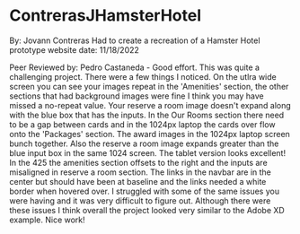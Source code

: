 # ContrerasJHamsterHotel
By: Jovann Contreras
Had to create a recreation of a Hamster Hotel prototype website
date: 11/18/2022

Peer Reviewed by: Pedro Castaneda - Good effort. This was quite a challenging project. There were a few things I noticed. On the utlra wide screen you can see your images repeat in the 'Amenities' section, the other sections that had background images were fine I think you may have missed a no-repeat value. Your reserve a room image doesn't expand along with the blue box that has the inputs. In the Our Rooms section there need to be a gap between cards and in the 1024px laptop the cards over flow onto the 'Packages' section. The award images in the 1024px laptop screen bunch together. Also the reserve a room image expands greater than the blue input box in the same 1024 screen. The tablet version looks excellent! In the 425 the amenities section offsets to the right and the inputs are misaligned in reserve a room section. The links in the navbar are in the center but should have been at baseline and the links needed a white border when hovered over. I struggled with some of the same issues you were having and it was very difficult to figure out. Although there were these issues I think overall the project looked very similar to the Adobe XD example. Nice work!
